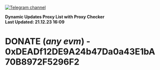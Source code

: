 [![Telegram channel](https://img.shields.io/endpoint?url=https://runkit.io/damiankrawczyk/telegram-badge/branches/master?url=https://t.me/n4z4v0d)](https://t.me/n4z4v0d) 

**Dynamic Updates Proxy List with Proxy Checker**  
**Last Updated: 21.12.23 16:09**

# DONATE (_any evm_) - 0xDEADf12DE9A24b47Da0a43E1bA70B8972F5296F2
